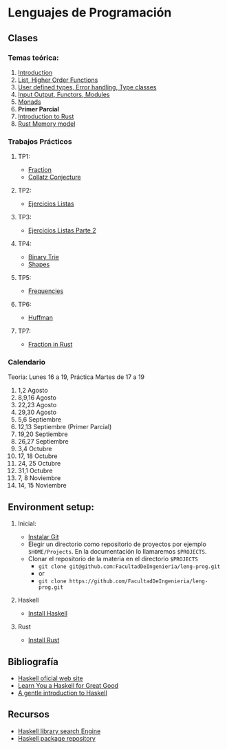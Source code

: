 # Lenguajes de Programación

## Clases

### Temas teórica:
1. [Introduction](classes/Class-01.slides.html)
2. [List, Higher Order Functions](classes/Class-02.slides.html)
3. [User defined types, Error handling, Type classes](classes/Class-03.slides.html)
4. [Input Output, Functors, Modules](classes/Class-04.slides.html)
5. [Monads](classes/Class-05.slides.html)
6. **Primer Parcial**
7. [Introduction to Rust](classes/Class-06.slides.html)
8. [Rust Memory model](classes/Class-07.slides.html)

### Trabajos Prácticos
1. TP1:
    - [Fraction](haskell-exercises/fraction/README.md)  
    - [Collatz Conjecture](haskell-exercises/collatz-conj/README.md)  

2. TP2:
    - [Ejercicios Listas](haskell-exercises/lists/README.md)  

3. TP3:
    - [Ejercicios Listas Parte 2](haskell-exercises/lists2/README.md) 

4. TP4:
    - [Binary Trie](haskell-exercises/trie/README.md)
    - [Shapes](haskell-exercises/shape/README.md)

5. TP5:
    - [Frequencies](haskell-exercises/frequencies/README.md)
   
6. 	TP6:
    - [Huffman](haskell-exercises/huffman/README.md) 
7. TP7:
	- [Fraction in Rust](rust-exercises/fraction)
     
### Calendario
Teoria: Lunes 16 a 19, Práctica Martes de 17 a 19

1. 1,2 Agosto
2. 8,9,16 Agosto
3. 22,23 Agosto 
4. 29,30 Agosto 
5. 5,6 Septiembre 
6. 12,13 Septiembre (Primer Parcial)
7. 19,20 Septiembre 
8. 26,27 Septiembre 
9. 3,4 Octubre 
10. 17, 18 Octubre 
11. 24, 25 Octubre
12. 31,1 Octubre 
13. 7, 8 Noviembre
14. 14, 15 Noviembre


## Environment setup:
   
1. Inicial:
    - [Instalar Git](install-git.md)
    - Elegir un directorio como repositorio de proyectos por ejemplo `$HOME/Projects`. En la documentación lo llamaremos `$PROJECTS`.
    - Clonar el repositorio de la materia en el directorio `$PROJECTS`
        - `git clone git@github.com:FacultadDeIngenieria/leng-prog.git` 
        - or
        - `git clone https://github.com/FacultadDeIngenieria/leng-prog.git` 

2. Haskell
    - [Install Haskell](install-haskell.md)
    
3. Rust
    - [Install Rust](install-rust.md)

## Bibliografía

* [Haskell oficial web site](https://www.haskell.org)
* [Learn You a Haskell for Great Good](http://learnyouahaskell.com)
* [A gentle introduction to Haskell](files/haskell-98-tutorial.pdf)

## Recursos

* [Haskell library search Engine](https://hoogle.haskell.org)
* [Haskell package repository](https://hackage.haskell.org)





